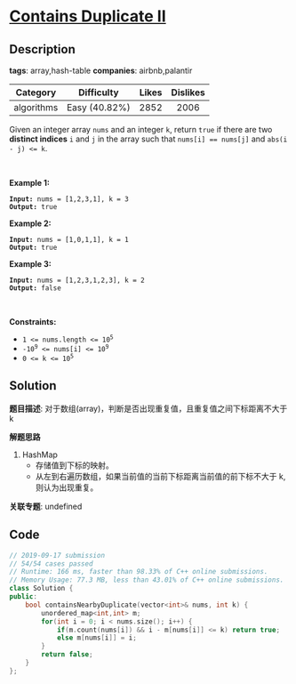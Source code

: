# [Contains Duplicate II](https://leetcode.com/problems/contains-duplicate-ii/description/)

## Description

**tags**: array,hash-table
**companies**: airbnb,palantir

|  Category  |  Difficulty   | Likes | Dislikes |
| :--------: | :-----------: | :---: | :------: |
| algorithms | Easy (40.82%) | 2852  |   2006   |

<p>Given an integer array <code>nums</code> and an integer <code>k</code>, return <code>true</code> if there are two <strong>distinct indices</strong> <code>i</code> and <code>j</code> in the array such that <code>nums[i] == nums[j]</code> and <code>abs(i - j) &lt;= k</code>.</p>

<p>&nbsp;</p>
<p><strong>Example 1:</strong></p>

<pre><code><strong>Input:</strong> nums = [1,2,3,1], k = 3
<strong>Output:</strong> true</code></pre>

<p><strong>Example 2:</strong></p>

<pre><code><strong>Input:</strong> nums = [1,0,1,1], k = 1
<strong>Output:</strong> true</code></pre>

<p><strong>Example 3:</strong></p>

<pre><code><strong>Input:</strong> nums = [1,2,3,1,2,3], k = 2
<strong>Output:</strong> false</code></pre>

<p>&nbsp;</p>
<p><strong>Constraints:</strong></p>

<ul>
  <li><code>1 &lt;= nums.length &lt;= 10<sup>5</sup></code></li>
  <li><code>-10<sup>9</sup> &lt;= nums[i] &lt;= 10<sup>9</sup></code></li>
  <li><code>0 &lt;= k &lt;= 10<sup>5</sup></code></li>
</ul>

## Solution

**题目描述**: 对于数组(array)，判断是否出现重复值，且重复值之间下标距离不大于 k

**解题思路**

1. HashMap
   - 存储值到下标的映射。
   - 从左到右遍历数组，如果当前值的当前下标距离当前值的前下标不大于 k, 则认为出现重复。

**关联专题**: undefined

## Code

```cpp
// 2019-09-17 submission
// 54/54 cases passed
// Runtime: 166 ms, faster than 98.33% of C++ online submissions.
// Memory Usage: 77.3 MB, less than 43.01% of C++ online submissions.
class Solution {
public:
    bool containsNearbyDuplicate(vector<int>& nums, int k) {
        unordered_map<int,int> m;
        for(int i = 0; i < nums.size(); i++) {
            if(m.count(nums[i]) && i - m[nums[i]] <= k) return true;
            else m[nums[i]] = i;
        }
        return false;
    }
};
```
